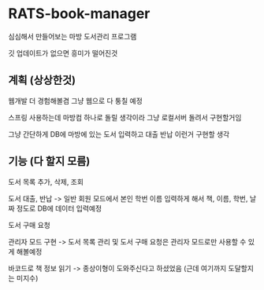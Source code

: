 # RATS-book-manager
심심해서 만들어보는 마방 도서관리 프로그램

깃 업데이트가 없으면 흥미가 떨어진것

## 계획 (상상한것)
웹개발 더 경험해볼겸 그냥 웹으로 다 퉁칠 예정

스프링 사용하는데 마방컴 하나로 돌릴 생각이라 그냥 로컬서버 돌려서 구현할거임

그냥 간단하게 DB에 마방에 있는 도서 입력하고 대출 반납 이런거 구현할 생각

## 기능 (다 할지 모름)
도서 목록 추가, 삭제, 조회

도서 대출, 반납 -> 일반 회원 모드에서 본인 학번 이름 입력하게 해서 책, 이름, 학번, 날짜 정도로 DB에 데이터 입력예정

도서 구매 요청

관리자 모드 구현 -> 도서 목록 관리 및 도서 구매 요청은 관리자 모드로만 사용할 수 있게 해볼예정

바코드로 책 정보 읽기 -> 종상이형이 도와주신다고 하셨었음 (근데 여기까지 도달할지는 미지수)
